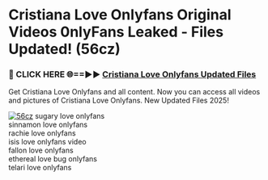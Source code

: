 # Cristiana Love Onlyfans Original Videos 0nlyFans Leaked - Files Updated! (56cz)

<h3>🔴 CLICK HERE 🌐==►► <a href="https://tinyurl.com/4seja8ks" rel="nofollow">Cristiana Love Onlyfans Updated Files</a></h3>

Get Cristiana Love Onlyfans and all content. Now you can access all videos and pictures of Cristiana Love Onlyfans. New Updated Files 2025!

[![56cz](https://i.imgur.com/EWjZXRe.gif)](https://tinyurl.com/4seja8ks)
sugary love onlyfans<br>
sinnamon love onlyfans<br>
rachie love onlyfans<br>
isis love onlyfans video<br>
fallon love onlyfans<br>
ethereal love bug onlyfans<br>
telari love onlyfans